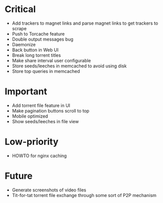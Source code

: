 # Critical
* Add trackers to magnet links and parse magnet links to get trackers to scrape
* Push to Torcache feature
* Double output messages bug
* Daemonize
* Back button in Web UI
* Break long torrent titles
* Make share interval user configurable
* Store seeds/leeches in memcached to avoid using disk
* Store top queries in memcached

# Important
* Add torrent file feature in UI
* Make pagination buttons scroll to top
* Mobile optimized
* Show seeds/leeches in file view

# Low-priority
* HOWTO for nginx caching

# Future
* Generate screenshots of video files
* Tit-for-tat torrent file exchange through some sort of P2P mechanism
